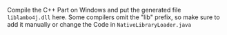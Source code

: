 Compile the C++ Part on Windows and put the generated file ``liblambo4j.dll`` here.
Some compilers omit the "lib" prefix, so make sure to add it manually or change the Code in ```NativeLibraryLoader.java```
